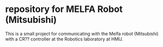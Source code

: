 # repository for MELFA Robot (Mitsubishi)

This is a small project for communicating with the Melfa robot (Mitsubishi) with a CR?? controller at the Robotics laboratory at HMU. 

